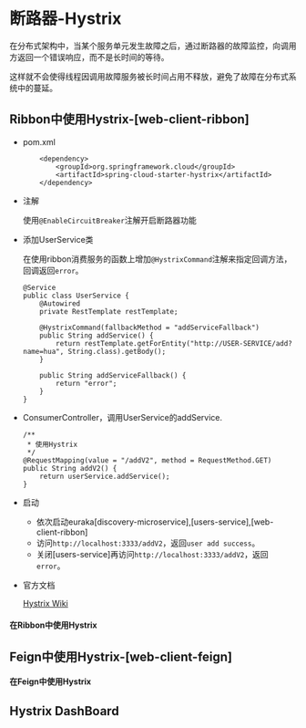 # 断路器-Hystrix
在分布式架构中，当某个服务单元发生故障之后，通过断路器的故障监控，向调用方返回一个错误响应，而不是长时间的等待。

这样就不会使得线程因调用故障服务被长时间占用不释放，避免了故障在分布式系统中的蔓延。
## Ribbon中使用Hystrix-[web-client-ribbon]
- pom.xml
    ```
        <dependency>
			<groupId>org.springframework.cloud</groupId>
			<artifactId>spring-cloud-starter-hystrix</artifactId>
		</dependency>
    ```
- 注解

    使用`@EnableCircuitBreaker`注解开启断路器功能
- 添加UserService类

    在使用ribbon消费服务的函数上增加`@HystrixCommand`注解来指定回调方法，回调返回`error`。
    ```
    @Service
    public class UserService {
        @Autowired
        private RestTemplate restTemplate;

        @HystrixCommand(fallbackMethod = "addServiceFallback")
        public String addService() {
            return restTemplate.getForEntity("http://USER-SERVICE/add?name=hua", String.class).getBody();
        }

        public String addServiceFallback() {
            return "error";
        }
    }
    ```
- ConsumerController，调用UserService的addService.
    ```
    /**
     * 使用Hystrix
     */
    @RequestMapping(value = "/addV2", method = RequestMethod.GET)
    public String addV2() {
        return userService.addService();
    }
    ```
- 启动
    - 依次启动euraka[discovery-microservice],[users-service],[web-client-ribbon]
    - 访问`http://localhost:3333/addV2`，返回`user add success`。
    - 关闭[users-service]再访问`http://localhost:3333/addV2`，返回`error`。

- 官方文档

    [Hystrix Wiki](https://github.com/Netflix/Hystrix/wiki/How-To-Use)

#### 在Ribbon中使用Hystrix
## Feign中使用Hystrix-[web-client-feign]
#### 在Feign中使用Hystrix
## Hystrix DashBoard